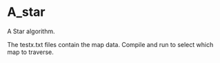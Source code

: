 # A_star

A Star algorithm. 

The testx.txt files contain the map data. Compile and run to select which map to traverse.
